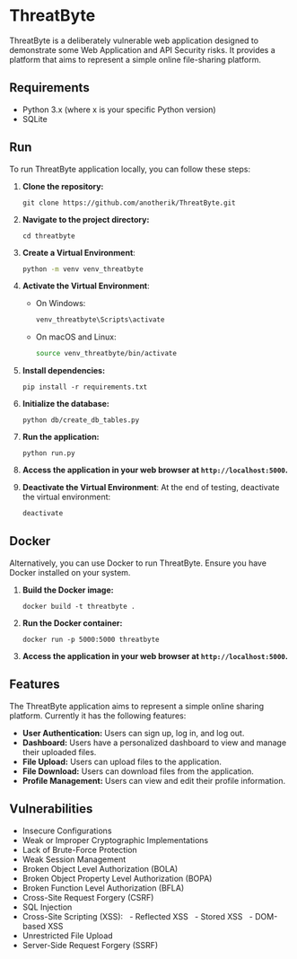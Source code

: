 # ThreatByte

ThreatByte is a deliberately vulnerable web application designed to demonstrate some Web Application and API Security risks. It provides a platform that aims to represent a simple online file-sharing platform.

## Requirements

 - Python 3.x (where x is your specific Python version)
 - SQLite

## Run

To run ThreatByte application locally, you can follow these steps:

1. **Clone the repository:**

   ```
   git clone https://github.com/anotherik/ThreatByte.git
   ```

2. **Navigate to the project directory:**

   ```
   cd threatbyte
   ```

3. **Create a Virtual Environment**:
    ```bash
    python -m venv venv_threatbyte
    ```

4. **Activate the Virtual Environment**:
    - On Windows:
        ```bash
        venv_threatbyte\Scripts\activate
        ```
    - On macOS and Linux:
        ```bash
        source venv_threatbyte/bin/activate
        ```
        
5. **Install dependencies:**

   ```
   pip install -r requirements.txt
   ```

6. **Initialize the database:**

   ```
   python db/create_db_tables.py
   ```

7. **Run the application:**

   ```
   python run.py
   ```

8. **Access the application in your web browser at `http://localhost:5000`.**

9. **Deactivate the Virtual Environment**:
    At the end of testing, deactivate the virtual environment:
    ```bash
    deactivate
    ```

## Docker

Alternatively, you can use Docker to run ThreatByte. Ensure you have Docker installed on your system.

1. **Build the Docker image:**

   ```
   docker build -t threatbyte .
   ```

2. **Run the Docker container:**

   ```
   docker run -p 5000:5000 threatbyte
   ```

3. **Access the application in your web browser at `http://localhost:5000`.**

## Features

The ThreatByte application aims to represent a simple online sharing platform. Currently it has the following features:

- **User Authentication:** Users can sign up, log in, and log out.
- **Dashboard:** Users have a personalized dashboard to view and manage their uploaded files.
- **File Upload:** Users can upload files to the application.
- **File Download:** Users can download files from the application.
- **Profile Management:** Users can view and edit their profile information.

## Vulnerabilities

- Insecure Configurations
- Weak or Improper Cryptographic Implementations
- Lack of Brute-Force Protection
- Weak Session Management
- Broken Object Level Authorization (BOLA)
- Broken Object Property Level Authorization (BOPA)
- Broken Function Level Authorization (BFLA)
- Cross-Site Request Forgery (CSRF)
- SQL Injection
- Cross-Site Scripting (XSS):
  - Reflected XSS
  - Stored XSS
  - DOM-based XSS
- Unrestricted File Upload
- Server-Side Request Forgery (SSRF)
